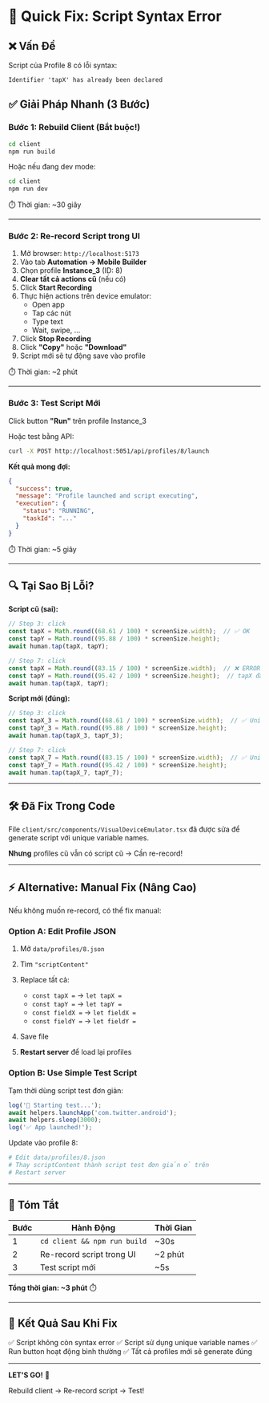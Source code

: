 # 🚀 Quick Fix: Script Syntax Error

## ❌ Vấn Đề

Script của Profile 8 có lỗi syntax:
```
Identifier 'tapX' has already been declared
```

## ✅ Giải Pháp Nhanh (3 Bước)

### **Bước 1: Rebuild Client** (Bắt buộc!)

```bash
cd client
npm run build
```

Hoặc nếu đang dev mode:
```bash
cd client
npm run dev
```

⏱️ Thời gian: ~30 giây

---

### **Bước 2: Re-record Script trong UI**

1. Mở browser: `http://localhost:5173`
2. Vào tab **Automation → Mobile Builder**
3. Chọn profile **Instance_3** (ID: 8)
4. **Clear tất cả actions cũ** (nếu có)
5. Click **Start Recording**
6. Thực hiện actions trên device emulator:
   - Open app
   - Tap các nút
   - Type text
   - Wait, swipe, ...
7. Click **Stop Recording**
8. Click **"Copy"** hoặc **"Download"**
9. Script mới sẽ tự động save vào profile

⏱️ Thời gian: ~2 phút

---

### **Bước 3: Test Script Mới**

Click button **"Run"** trên profile Instance_3

Hoặc test bằng API:
```bash
curl -X POST http://localhost:5051/api/profiles/8/launch
```

**Kết quả mong đợi:**
```json
{
  "success": true,
  "message": "Profile launched and script executing",
  "execution": {
    "status": "RUNNING",
    "taskId": "..."
  }
}
```

⏱️ Thời gian: ~5 giây

---

## 🔍 Tại Sao Bị Lỗi?

**Script cũ (sai):**
```javascript
// Step 3: click
const tapX = Math.round((68.61 / 100) * screenSize.width);  // ✅ OK
const tapY = Math.round((95.88 / 100) * screenSize.height);
await human.tap(tapX, tapY);

// Step 7: click
const tapX = Math.round((83.15 / 100) * screenSize.width);  // ❌ ERROR!
const tapY = Math.round((95.42 / 100) * screenSize.height);  // tapX đã declare rồi!
await human.tap(tapX, tapY);
```

**Script mới (đúng):**
```javascript
// Step 3: click
const tapX_3 = Math.round((68.61 / 100) * screenSize.width);  // ✅ Unique name
const tapY_3 = Math.round((95.88 / 100) * screenSize.height);
await human.tap(tapX_3, tapY_3);

// Step 7: click
const tapX_7 = Math.round((83.15 / 100) * screenSize.width);  // ✅ Unique name
const tapY_7 = Math.round((95.42 / 100) * screenSize.height);
await human.tap(tapX_7, tapY_7);
```

---

## 🛠️ Đã Fix Trong Code

File `client/src/components/VisualDeviceEmulator.tsx` đã được sửa để generate script với unique variable names.

**Nhưng** profiles cũ vẫn có script cũ → Cần re-record!

---

## ⚡ Alternative: Manual Fix (Nâng Cao)

Nếu không muốn re-record, có thể fix manual:

### **Option A: Edit Profile JSON**

1. Mở `data/profiles/8.json`
2. Tìm `"scriptContent"`
3. Replace tất cả:
   - `const tapX =` → `let tapX =`
   - `const tapY =` → `let tapY =`
   - `const fieldX =` → `let fieldX =`
   - `const fieldY =` → `let fieldY =`

4. Save file
5. **Restart server** để load lại profiles

### **Option B: Use Simple Test Script**

Tạm thời dùng script test đơn giản:

```javascript
log('🚀 Starting test...');
await helpers.launchApp('com.twitter.android');
await helpers.sleep(3000);
log('✅ App launched!');
```

Update vào profile 8:
```bash
# Edit data/profiles/8.json
# Thay scriptContent thành script test đơn giản ở trên
# Restart server
```

---

## 📝 Tóm Tắt

| Bước | Hành Động | Thời Gian |
|------|-----------|-----------|
| 1 | `cd client && npm run build` | ~30s |
| 2 | Re-record script trong UI | ~2 phút |
| 3 | Test script mới | ~5s |

**Tổng thời gian: ~3 phút** ⏱️

---

## 🎯 Kết Quả Sau Khi Fix

✅ Script không còn syntax error
✅ Script sử dụng unique variable names
✅ Run button hoạt động bình thường
✅ Tất cả profiles mới sẽ generate đúng

---

**LET'S GO!** 🚀

Rebuild client → Re-record script → Test!
